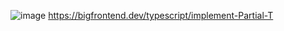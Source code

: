 ![image](https://github.com/user-attachments/assets/06a0b995-a3e1-4d14-b50c-ae03cbdba1b9)
https://bigfrontend.dev/typescript/implement-Partial-T
